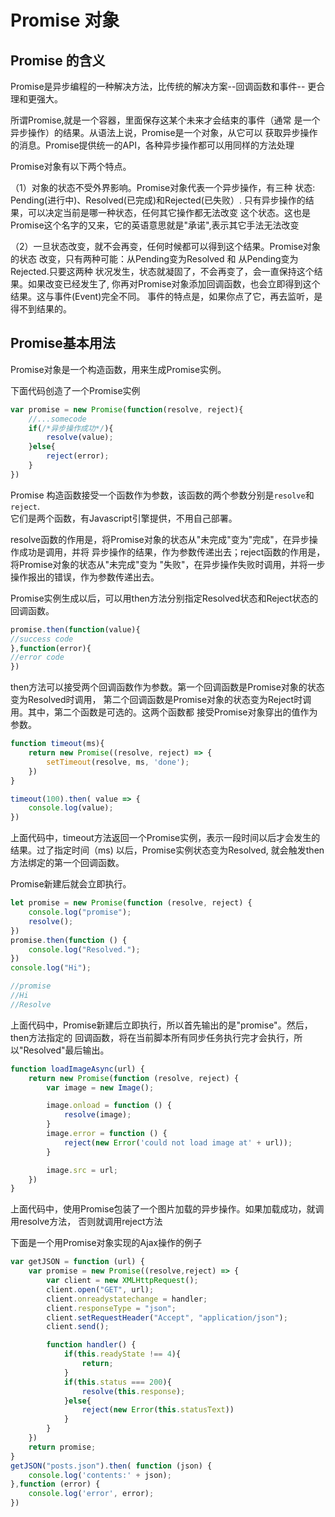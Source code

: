 # Promise 对象
## Promise 的含义
Promise是异步编程的一种解决方法，比传统的解决方案--回调函数和事件--
更合理和更强大。

所谓Promise,就是一个容器，里面保存这某个未来才会结束的事件（通常
是一个异步操作）的结果。从语法上说，Promise是一个对象，从它可以
获取异步操作的消息。Promise提供统一的API，各种异步操作都可以用同样的方法处理

Promise对象有以下两个特点。

（1）对象的状态不受外界影响。Promise对象代表一个异步操作，有三种
状态: Pending(进行中)、Resolved(已完成)和Rejected(已失败）.
只有异步操作的结果，可以决定当前是哪一种状态，任何其它操作都无法改变
这个状态。这也是Promise这个名字的又来，它的英语意思就是"承诺",表示其它手法无法改变

（2）一旦状态改变，就不会再变，任何时候都可以得到这个结果。Promise对象的状态
改变，只有两种可能：从Pending变为Resolved 和 从Pending变为Rejected.只要这两种
状况发生，状态就凝固了，不会再变了，会一直保持这个结果。如果改变已经发生了,
你再对Promise对象添加回调函数，也会立即得到这个结果。这与事件(Event)完全不同。
事件的特点是，如果你点了它，再去监听，是得不到结果的。

## Promise基本用法
Promise对象是一个构造函数，用来生成Promise实例。

下面代码创造了一个Promise实例
```javascript
var promise = new Promise(function(resolve, reject){
    //...somecode
    if(/*异步操作成功*/){
        resolve(value);
    }else{
        reject(error);
    }
})
```
Promise 构造函数接受一个函数作为参数，该函数的两个参数分别是`resolve`和`reject`.<br>
它们是两个函数，有Javascript引擎提供，不用自己部署。

resolve函数的作用是，将Promise对象的状态从"未完成"变为"完成"，在异步操作成功是调用，并将
异步操作的结果，作为参数传递出去；reject函数的作用是，将Promise对象的状态从"未完成"变为
"失败"，在异步操作失败时调用，并将一步操作报出的错误，作为参数传递出去。

Promise实例生成以后，可以用then方法分别指定Resolved状态和Reject状态的回调函数。

```javascript
promise.then(function(value){
//success code
},function(error){
//error code
})
```
then方法可以接受两个回调函数作为参数。第一个回调函数是Promise对象的状态变为Resolved时调用，
第二个回调函数是Promise对象的状态变为Reject时调用。其中，第二个函数是可选的。这两个函数都
接受Promise对象穿出的值作为参数。

```javascript
function timeout(ms){
    return new Promise((resolve, reject) => {
        setTimeout(resolve, ms, 'done');
    })
}

timeout(100).then( value => {
    console.log(value);
})
```
上面代码中，timeout方法返回一个Promise实例，表示一段时间以后才会发生的结果。过了指定时间（ms)
以后，Promise实例状态变为Resolved, 就会触发then方法绑定的第一个回调函数。

Promise新建后就会立即执行。
```javascript
let promise = new Promise(function (resolve, reject) {
    console.log("promise");
    resolve();
})
promise.then(function () {
    console.log("Resolved.");
})
console.log("Hi");

//promise
//Hi
//Resolve
```
上面代码中，Promise新建后立即执行，所以首先输出的是"promise"。然后，then方法指定的
回调函数，将在当前脚本所有同步任务执行完才会执行，所以"Resolved"最后输出。

```javascript
function loadImageAsync(url) {
    return new Promise(function (resolve, reject) {
        var image = new Image();

        image.onload = function () {
            resolve(image);
        }
        image.error = function () {
            reject(new Error('could not load image at' + url));
        }

        image.src = url;
    })
}
```
上面代码中，使用Promise包装了一个图片加载的异步操作。如果加载成功，就调用resolve方法，
否则就调用reject方法

下面是一个用Promise对象实现的Ajax操作的例子

```javascript
var getJSON = function (url) {
    var promise = new Promise((resolve,reject) => {
        var client = new XMLHttpRequest();
        client.open("GET", url);
        client.onreadystatechange = handler;
        client.responseType = "json";
        client.setRequestHeader("Accept", "application/json");
        client.send();

        function handler() {
            if(this.readyState !== 4){
                return;
            }
            if(this.status === 200){
                resolve(this.response);
            }else{
                reject(new Error(this.statusText))
            }
        }
    })
    return promise;
}
getJSON("posts.json").then( function (json) {
    console.log('contents:' + json);
},function (error) {
    console.log('error', error);
})
```









